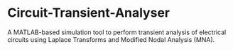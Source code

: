 # Circuit-Transient-Analyser
A MATLAB-based simulation tool to perform transient analysis of electrical circuits using Laplace Transforms and Modified Nodal Analysis (MNA).
